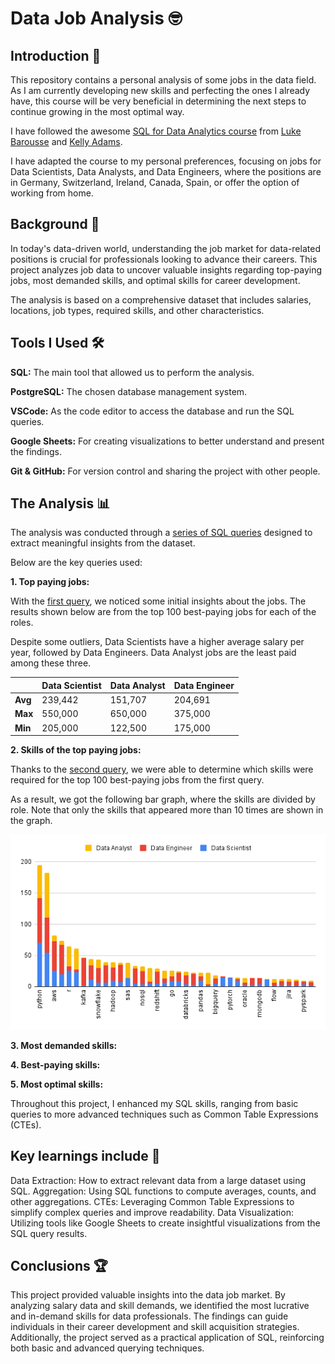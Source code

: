 # Data Job Analysis 🤓

## Introduction 🌱

This repository contains a personal analysis of some jobs in the data field. As I am currently developing new skills and perfecting the ones I already have, this course will be very beneficial in determining the next steps to continue growing in the most optimal way.

I have followed the awesome [SQL for Data Analytics course](https://youtu.be/7mz73uXD9DA?si=Myye5t7yX8qJcqde) from [Luke Barousse](https://www.linkedin.com/in/luke-b/) and [Kelly Adams](https://www.linkedin.com/in/kellyjianadams/).

I have adapted the course to my personal preferences, focusing on jobs for Data Scientists, Data Analysts, and Data Engineers, where the positions are in Germany, Switzerland, Ireland, Canada, Spain, or offer the option of working from home.

## Background 👾

In today's data-driven world, understanding the job market for data-related positions is crucial for professionals looking to advance their careers. This project analyzes job data to uncover valuable insights regarding top-paying jobs, most demanded skills, and optimal skills for career development.

The analysis is based on a comprehensive dataset that includes salaries, locations, job types, required skills, and other characteristics.

## Tools I Used 🛠️

**SQL:** The main tool that allowed us to perform the analysis.

**PostgreSQL:** The chosen database management system.

**VSCode:** As the code editor to access the database and run the SQL queries.

**Google Sheets:** For creating visualizations to better understand and present the findings.

**Git & GitHub:** For version control and sharing the project with other people.



## The Analysis 📊

The analysis was conducted through a [series of SQL queries](/project_sql/) designed to extract meaningful insights from the dataset. 

Below are the key queries used:

**1. Top paying jobs:**

With the [first query](/project_sql/1_top_paying_jobs.sql), we noticed some initial insights about the jobs. The results shown below are from the top 100 best-paying jobs for each of the roles.

Despite some outliers, Data Scientists have a higher average salary per year, followed by Data Engineers. Data Analyst jobs are the least paid among these three.

|                    | Data Scientist | Data Analyst | Data Engineer |
|--------------------|----------------|--------------|---------------|
| **Avg**            | 239,442        | 151,707      | 204,691       |
| **Max**            | 550,000        | 650,000      | 375,000       |
| **Min**            | 205,000        | 122,500      | 175,000       |

**2. Skills of the top paying jobs:**

Thanks to the [second query](/project_sql/2_skills_top_paying_jobs.sql), we were able to determine which skills were required for the top 100 best-paying jobs from the first query.

As a result, we got the following bar graph, where the skills are divided by role. Note that only the skills that appeared more than 10 times are shown in the graph.

![The graph bar of the second query](/visualizations/2_query.png "Second query")


**3. Most demanded skills:**

[](/project_sql/3_most_demand_skills.sql)

**4. Best-paying skills:**

[](/project_sql/4_top_skills_salary.sql)

**5. Most optimal skills:**



Throughout this project, I enhanced my SQL skills, ranging from basic queries to more advanced techniques such as Common Table Expressions (CTEs). 

## Key learnings include 🧠

Data Extraction: How to extract relevant data from a large dataset using SQL.
Aggregation: Using SQL functions to compute averages, counts, and other aggregations.
CTEs: Leveraging Common Table Expressions to simplify complex queries and improve readability.
Data Visualization: Utilizing tools like Google Sheets to create insightful visualizations from the SQL query results.

## Conclusions 🏆

This project provided valuable insights into the data job market. By analyzing salary data and skill demands, we identified the most lucrative and in-demand skills for data professionals. The findings can guide individuals in their career development and skill acquisition strategies. Additionally, the project served as a practical application of SQL, reinforcing both basic and advanced querying techniques.